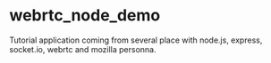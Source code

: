 webrtc_node_demo
================

Tutorial application coming from several place with node.js, express, socket.io, webrtc and mozilla personna.
